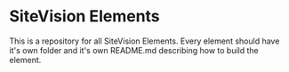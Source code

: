 
# SiteVision Elements

This is a repository for all SiteVision Elements. Every element should 
have it's own folder and it's own README.md describing how to build the
element.

  